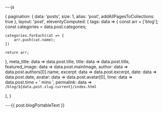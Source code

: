 ---js

{
pagination:
{ data: 'posts', size: 1, alias: 'post', addAllPagesToCollections: true },
layout: 'post',
eleventyComputed: {
tags: data => {
    const arr = ['blog'];
    const categories = data.post.categories;

    categories.forEach(cat => {
        arr.push(cat.name);
    })

    return arr;
},
meta_title: data => data.post.title,
title: data => data.post.title,
featured_image: data => data.post.mainImage,
author: data => data.post.authors[0].name,
excerpt: data => data.post.excerpt,
date: data => data.post.date, 
avatar: data => data.post.avatar[0],
time: data => data.post.time + ' mins ',
permalink: data => `/blog/${data.post.slug.current}/index.html`

},
}

---{{ post.blogPortableText }}

